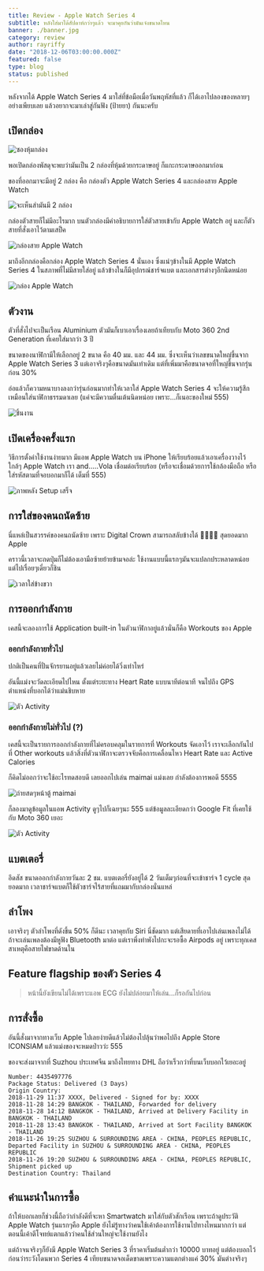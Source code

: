 ```yaml
---
title: Review - Apple Watch Series 4
subtitle: หลังใส่มาได้สัปดาห์กว่าๆแล้ว จะมาคุยกันว่ามันเจ๋งขนาดไหน
banner: ./banner.jpg
category: review
author: rayriffy
date: "2018-12-06T03:00:00.000Z"
featured: false
type: blog
status: published
---
```


หลังจากได้ Apple Watch Series 4 มาใส่ที่ข้อมือเมื่อวันพฤหัสที่แล้ว ก็ได้เอาไปลองของหลายๆอย่างเพียบเลย แล้วอยากจะมาเล่าสู่กันฟัง (ป้ายยา) กันนะครับ

## เปิดกล่อง

![ซองหุ้มกล่อง](./IMG_0674.jpg)

พอเปิดกล่องพัสดุจะพบว่ามันเป็น 2 กล่องที่หุ้มด้วยกระดาษอยู่ ก็แกะกระดาษออกมาก่อน

ของที่ออกมาจะมีอยู่ 2 กล่อง คือ กล่องตัว Apple Watch Series 4 และกล่องสาย Apple Watch

![จะเห็นส่ามันมี 2 กล่อง](./IMG_0675.jpg)

กล่องตัวสายก็ไม่มีอะไรมาก บนตัวกล่องมีคำอธิบายการใส่ตัวสายเข้ากับ Apple Watch อยู่ และก็ตัวสายที่สั่งเอาไว้ตามเสป็ค

![กล่องสาย Apple Watch](./IMG_0676.jpg)

มาถึงอีกกล่องคือกล่อง Apple Watch Series 4 นั่นเอง ซึ่งแน่ๆข้างในมี Apple Watch Series 4 ในสภาพที่ไม่มีสายใส่อยู่ แล้วข้างในก็มีอุปกรณ์ชาร์จแบต และเอกสารต่างๆอีกนิดหน่อย

![กล่อง Apple Watch](./IMG_0677.jpg)

## ตัวงาน

ตัวที่สั่งไปจะเป็นเรือน Aluminium ตัวมันก็เบาเอาเรื่องเลยถ้าเทียบกับ Moto 360 2nd Generation ที่เคยใส่มากว่า 3 ปี

ขนาดของนาฬิกามีให้เลือกอยู่ 2 ขนาด คือ 40 มม. และ 44 มม. ซึ่งจะเห็นว่าเลขขนาดใหญ่ขึ้นจาก Apple Watch Series 3 แต่เอาจริงๆคือขนาดมันเท่าเดิม แต่ที่เพิ่มมาคือขนาดจอที่ใหญ่ขึ้นจากรุ่นก่อน 30%

อ่อแล้วก็ความหนาบางลงกว่ารุ่นก่อนมากทำให้เวลาใส่ Apple Watch Series 4 จะให้ความรู้สึกเหมือนใส่นาฬิกาธรรมดาเลย (แค่จะมีความตื่นเต้นนิดหน่อย เพราะ...ก็เนอะของใหม่ 555)

![ชิ้นงาน](./IMG_0679.jpg)

## เปิดเครื่องครั้งแรก

วิธีการตั้งค่าใช้งานง่ายมาก มีแอพ Apple Watch บน iPhone ให้เรียบร้อยแล้วเอาเครื่องวางไว้ใกล้ๆ Apple Watch เรา and.....Vola เชื่อมต่อเรียบร้อย (หรือจะเชื่อมด้วยการใช้กล้องมือถือ หรือใส่รหัสตามที่จอบอกมาก็ได้ เต็มที่ 555)

![ภาพหลัง Setup เสร็จ](./IMG_0683.jpg)

## การใส่ของคนถนัดซ้าย

นี่แหล่เป็นสวรรค์ของคนถนัดซ้าย เพราะ Digital Crown สามารถสลับข้างได้ 🎉🎉🎉🎉 สุดยอดมาก Apple

คราวนี้เวลาจะกดปุ่มก็ไม่ต้องเอามือซ้ายย้ายข้ามจอล่ะ ใช้งานแบบนี้แรกๆมันจะแปลกประหลาดหน่อย แต่ไปเรื่อยๆเดี๋ยวก็ชิน

![เวลาใส่ข้างขวา](./IMG_0686.jpg)

## การออกกำลังกาย

เคสนี้จะลองการใช้ Application built-in ในตัวนาฬิกาอยู่แล้วนั่นก็คือ Workouts ของ Apple

### ออกกำลังกายทั่วไป

ปกติเป็นคนที่ปั่นจักรยานอยู่แล้วเลยไม่ค่อยได้วิ่งเท่าไหร่

อันนี้แม่งจะวัดละเอียดไปไหน ตั้งแต่ระยะทาง Heart Rate แบบนาทีต่อนาที จนไปถึง GPS ตำแหน่งที่บอกได้ว่าแม่นชิบหาย

![ตัว Activity](./IMG_0693.jpg)

### ออกกำลังกายไม่ทั่วไป (?)

เคสนี้จะเป็นรายการออกกำลังกายที่ไม่ครอบคลุมในรายการที่ Workouts จัดเอาไว้ เราจะเลือกกันไปที่ Other workouts แล้วสิ่งที่ตัวนาฬิกาจะตรวจจับคือการเคลื่อนไหว Heart Rate และ Active Calories

ก็คิดไม่ออกว่าจะใช้อะไรทดสอบดี เลยออกไปเล่น maimai แม่งเลย กำลังต้องการพอดี 5555

![ถ่ายสดๆหน้าตู้ maimai](./IMG_0690.jpg)

ก็ลองมาดูข้อมูลในแอพ Activity ดูๆไปก็เฉยๆนะ 555 แต่ข้อมูลละเอียดกว่า Google Fit ที่เคยใช้กับ Moto 360 เยอะ

![ตัว Activity](./IMG_0692.jpg)

## แบตเตอรี่

อึดสัส ขนาดออกกำลังกายวันละ 2 ชม. แบตเตอรี่ยังอยู่ได้ 2 วันเต็มๆก่อนที่จะเข้าชาร์จ 1 cycle สุดยอดมาก เวลาชาร์จแบตก็ใช้ตัวชาร์จไร้สายที่แถมมากับกล่องนั่นแหล่

## ลำโพง

เอาจริงๆ ตัวลำโพงที่ดังขึ้น 50% ก็ดีนะ เวลาคุยกับ Siri นี่ชัดมาก แต่เสียดายที่เอาไปเล่นเพลงไม่ได้ ถ้าจะเล่นเพลงต้องมีหูฟัง Bluetooth มาต่อ แต่เราพึ่งทำพังไปกะจะรอซื้อ Airpods อยู่ เพราะทุกเคสสาเหตุคือสายไฟขาดด้านใน

## Feature flagship ของตัว Series 4

> หน้านี้ยังเขียนไม่ได้เพราะแอพ ECG ยังไม่ปล่อยมาให้เล่น...ก็รอกันไปก่อน

## การสั่งซื้อ

อันนี้สั่งมาจากทางเว็บ Apple ไปเลยง่ายดีแล้วไม่ต้องไปลุ้นว่าพอไปถึง Apple Store ICONSIAM แล้วแม่งของจะหมดป่าวว่ะ 555

ของจะส่งมาจากที่ Suzhou ประเทศจีน มาถึงไทยทาง DHL ถือว่าเร็วกว่าที่บนเว็บบอกไว้เยอะอยู่

```
Number: 4435497776
Package Status: Delivered (3 Days)
Origin Country: 
2018-11-29 11:37 XXXX, Delivered - Signed for by: XXXX
2018-11-28 14:29 BANGKOK - THAILAND, Forwarded for delivery
2018-11-28 14:12 BANGKOK - THAILAND, Arrived at Delivery Facility in BANGKOK - THAILAND
2018-11-28 13:43 BANGKOK - THAILAND, Arrived at Sort Facility BANGKOK - THAILAND
2018-11-26 19:25 SUZHOU & SURROUNDING AREA - CHINA, PEOPLES REPUBLIC, Departed Facility in SUZHOU & SURROUNDING AREA - CHINA, PEOPLES REPUBLIC
2018-11-26 19:20 SUZHOU & SURROUNDING AREA - CHINA, PEOPLES REPUBLIC, Shipment picked up
Destination Country: Thailand
```

## คำแนะนำในการซื้อ

ถ้าให้บอกเลยก็ช่วงนี้ถือว่ากำลังดีที่จะหา Smartwatch มาใส่กับตัวสักเรือน เพราะถ้าดูประวัติ Apple Watch รุ่นแรกๆคือ Apple ยังไม่รู้ทางว่าคนใช้เค้าต้องการใช้งานไปทางไหนมากกว่า แต่ตอนนี้เค้าตีโจทย์แตกแล้วว่าคนใช้ส่วนใหญ่จะใช้งานยังไง

แต่ถ้าจนจริงๆก็ยังมี Apple Watch Series 3 ที่ราคาเริ่มต้นต่ำกว่า 10000 บาทอยู่ แต่ต้องบอกไว้ก่อนว่าระวังโดนพวก Series 4 เทียบขนาดจอเด็ดขาดเพราะความแตกต่างแค่ 30% มันต่างจริงๆ
